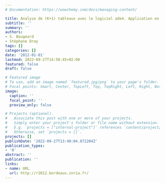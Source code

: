 ```yaml
---
# Documentation: https://wowchemy.com/docs/managing-content/

title: Analyse de (K+1) tableaux avec le logiciel ade4. Application en épidémiologie
subtitle: ''
summary: ''
authors:
- S. Bougeard
- Stéphane Dray
tags: []
categories: []
date: '2012-01-01'
lastmod: 2022-09-27T14:50:45+02:00
featured: false
draft: false

# Featured image
# To use, add an image named `featured.jpg/png` to your page's folder.
# Focal points: Smart, Center, TopLeft, Top, TopRight, Left, Right, BottomLeft, Bottom, BottomRight.
image:
  caption: ''
  focal_point: ''
  preview_only: false

# Projects (optional).
#   Associate this post with one or more of your projects.
#   Simply enter your project's folder or file name without extension.
#   E.g. `projects = ["internal-project"]` references `content/project/deep-learning/index.md`.
#   Otherwise, set `projects = []`.
projects: []
publishDate: '2022-09-27T13:40:04.872204Z'
publication_types:
- '0'
abstract: ''
publication: ''
links:
- name: URL
  url: http://r2012.bordeaux.inria.fr/
---
```

